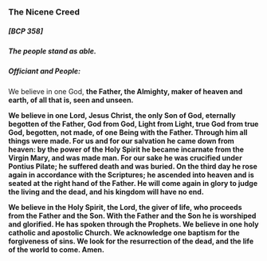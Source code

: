 ### The Nicene Creed
##### [BCP 358]
##### The people stand as able.
##### Officiant and **People:**
We believe in one God,
 **the Father, the Almighty,
 maker of heaven and earth,
 of all that is, seen and unseen.**

 **We believe in one Lord, Jesus Christ,
 the only Son of God,
 eternally begotten of the Father,
 God from God,
 Light from Light, true God from true God,
 begotten, not made,
 of one Being with the Father.
 Through him all things were made.
 For us and for our salvation
 	he came down from heaven:
 by the power of the Holy Spirit
 	he became incarnate from the Virgin Mary,
 	and was made man.
 For our sake he was crucified under Pontius Pilate;
 	he suffered death and was buried.
 	On the third day he rose again
 		in accordance with the Scriptures;
 	he ascended into heaven
 		and is seated at the right hand of the Father.
 He will come again in glory to judge the living and the dead,
 	and his kingdom will have no end.**

 **We believe in the Holy Spirit, the Lord, the giver of life,
 who proceeds from the Father and the Son.
 With the Father and the Son he is worshiped and glorified.
 He has spoken through the Prophets.
 We believe in one holy catholic and apostolic Church.
 We acknowledge one baptism for the forgiveness of sins.
 We look for the resurrection of the dead,
	and the life of the world to come. Amen.**
